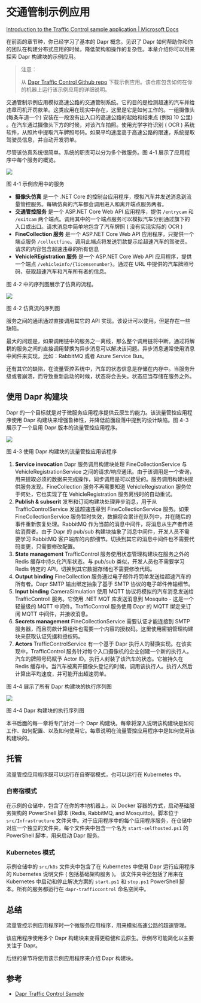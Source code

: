 # 交通管制示例应用

[Introduction to the Traffic Control sample application | Microsoft Docs](https://docs.microsoft.com/en-us/dotnet/architecture/dapr-for-net-developers/sample-application)

在前面的章节种，你已经学习了基本的 Dapr 概念。见识了 Dapr 如何帮助你和你的团队在构建分布式应用的时候，降低架构和操作的复杂性。本章介绍你可以用来探索 Dapr 构建块的示例应用。

> 注意：
>
> 从 [Dapr Traffic Control Github repo](https://github.com/EdwinVW/dapr-traffic-control) 下载示例应用。该仓库包含如何在你的机器上运行该示例应用的详细说明。

交通管制示例应用模拟高速公路的交通管制系统。它的目的是检测超速的汽车并给违章司机开罚款单。这类应用在现实中存在，这里是它是如何工作的。一组摄像头 (每条车道一个) 安装在一段没有出入口的高速公路的起始和结束点 (例如 10 公里) 。在汽车通过摄像头下方的时候，对该汽车拍照。使用光学字符识别 ( OCR ) 系统软件，从照片中提取汽车牌照号码。如果平均速度高于高速公路的限速，系统提取驾驶员信息，并自动开发罚单。

尽管该仿真系统很简单。系统的职责可以分为多个微服务。图 4-1 展示了应用程序中每个服务的概览。



![](https://docs.microsoft.com/en-us/dotnet/architecture/dapr-for-net-developers/media/sample-application/services.png)

图 4-1 示例应用中的服务

- **摄像头仿真** 是一个 .NET Core 的控制台应用程序，模拟汽车并发送消息到流量管控服务。每辆仿真的汽车都会调用进入和离开端点服务两者。
- **交通管控服务** 是一个 ASP.NET Core Web API 应用程序，提供 `/entrycam` 和 `/exitcam` 两个端点。调用其中的一个端点服务可以模拟汽车分别通过旗下的入口或出口。请求消息中简单地包含了汽车牌照 ( 没有实现实际的 OCR )
- **FineCollection 服务** 是一个 ASP.NET Core Web API 应用程序，只提供一个端点服务 `/collectfine`。调用此端点将发送罚款提示给超速汽车的驾驶员。请求的内容包含超速违章的所有信息
- **VehicleREgistration 服务** 是一个 ASP.NET Core Web API 应用程序，提供一个端点 `/vehicleinfo/{licensenumber}`。通过在 URL 中提供的汽车牌照号码，获取超速汽车和汽车所有者的信息。

图 4-2 中的序列图展示了仿真的流程。

![](https://docs.microsoft.com/en-us/dotnet/architecture/dapr-for-net-developers/media/sample-application/sequence.png)

图 4-2 仿真流的序列图

服务之间的通讯通过直接调用其它的 API 实现。该设计可以使用，但是存在一些缺陷。

最大的问题是，如果调用链中的服务之一离线，那么整个调用链将中断。通过将解耦的服务之间的直接调用替换为异步消息可以解决该问题。异步消息通常使用消息中间件来实现，比如：RabbitMQ 或者 Azure Service Bus。

还有其它的缺陷，在流量管控系统中，汽车的状态信息是存储在内存中。当服务升级或者崩溃，而导致重新启动的时候，状态将会丢失。状态应当存储在服务之外。

## 使用 Dapr 构建块

Dapr 的一个目标就是对于微服务应用程序提供云原生的能力。该流量管控应用程序使用 Dapr 构建块来增强鲁棒性，并降低前面段落中提到的设计缺陷。图 4-3 展示了一个启用 Dapr 版本的流量管控应用程序。

![](https://docs.microsoft.com/en-us/dotnet/architecture/dapr-for-net-developers/media/sample-application/dapr-solution.png)

图 4-3 使用 Dapr 构建块的流量管控应用该程序

1. **Service invocation** Dapr 服务调用构建块处理 FineCollectionService 与 VehicleRegistrationService 之间的请求/响应通讯。由于该调用是一个查询，用来提取必须的数据来完成操作，同步调用是可以接受的。服务调用构建块提供服务发现。FineCollection 服务不再需要知道 VehicleRegistration 服务位于何处，它也实现了在 VehicleRegistration 服务离线时的自动重试。
2. **Publish & subscrit** 发布和订阅构建块处理异步消息，用于从 TrafficControlService 发送超速违章到 FineCollectionService 服务。如果 FineCollectionService 服务暂时失效，数据将会累计在队列中，并在随后的事件重新恢复处理。RabbitMQ 作为当前的消息中间件，将消息从生产者传递给消费者。由于 Dapr 的 pub/sub 构建块抽象了消息中间件，开发人员不需要学习 RabbitMQ 客户端库的内部细节。切换到其它的消息中间件也不需要代码变更，只需要修改配置。
3. **State management** TrafficControl 服务使用状态管理构建块在服务之外的 Redis 缓存中持久化汽车状态。与 pub/sub 类似，开发人员也不需要学习 Redis 特定的 API，切换到其它数据存储也不需要修改代码。
4. **Output binding** FineCollection 服务通过电子邮件将罚单发送给超速汽车的所有者。Dapr SMTP 输出绑定抽象了基于 SMTP 协议的电子邮件传输细节。
5. **Input binding** CameraSimulation 使用 MQTT 协议将模拟的汽车消息发送给 TrafficControll 服务。它使用  .NET MQT 库发送消息到 Mosquito - 这是一个轻量级的 MQTT 中间件。TrafficControl 服务使用 Dapr 的 MQTT 绑定来订阅 MQTT 中间件，并接收消息。
6. **Secrets management** FineCollectionService 需要认证才能连接到 SMTP 服务器，而且罚款计算组件也需要一个内容的授权码。这里使用密钥管理构建块来获取认证凭据和授权码。
7. **Actors** TrafficControlService 有一个基于 Dapr 执行人的替换实现。在该实现中，TrafficControl 服务针对每个入口摄像机的企业创建一个新的执行人。汽车的牌照号码赋予 Actor ID。执行人封装了该汽车的状态。它被持久在 Redis 缓存中。当汽车被离开摄像头登记的时候，调用该执行人。执行人然后计算出平均速度，并可能开出超速罚单。

图 4-4 展示了所有 Dapr 构建块的执行序列图

![](https://docs.microsoft.com/en-us/dotnet/architecture/dapr-for-net-developers/media/sample-application/sequence-dapr.png#lightbox)

图 4-4 Dapr 构建块的执行序列图

本书后面的每一章将专门针对一个 Dapr 构建块。每章将深入说明该构建块是如何工作、如何配置、以及如何使用它。每章说明在流量管控应用程序中是如何使用该构建块的。

## 托管

流量管控应用程序既可以运行在自寄宿模式，也可以运行在 Kubernetes 中。

### 自寄宿模式

在示例的仓储中，包含了在你的本地机器上，以 Docker 容器的方式，启动基础服务架构的 PowerShell 脚本 (Redis, RabbitMQ, and Mosquitto)。脚本位于 `src/Infrastructure` 文件夹中。对于应用程序中的每个应用程序服务，在仓储中对应一个独立的文件夹，每个文件夹中包含一个名为 `start-selfhosted.ps1` 的 PowerShell 脚本，用来启动 Dapr 服务。

### Kubernetes 模式

示例仓储中的 `src/k8s` 文件夹中包含了在 Kubernetes 中使用 Dapr 运行应用程序的 Kubernetes 说明文件 ( 包括基础架构服务 )。 该文件夹中还包括了用来在 Kubernetes 中启动和停止解决方案的  `start.ps1` 和 `stop.ps1` PowerShell 脚本。所有的服务都运行在 `dapr-trafficcontrol` 命名空间中。

## 总结

流量管控示例应用程序时一个微服务应用程序，用来模拟高速公路的超速管理。

该应用程序使用多个 Dapr 构建块来变得更稳健和云原生。示例尽可能简化以主要关注于 Dapr。

后继的章节将使用该示例应用程序来介绍 Dapr 构建块。

## 参考

- [Dapr Traffic Control Sample](https://github.com/EdwinVW/dapr-traffic-control)

